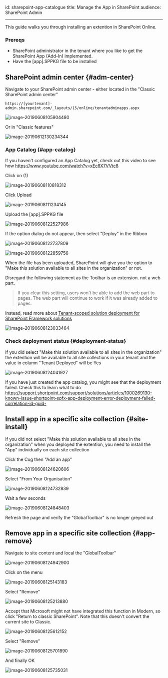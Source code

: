
id: sharepoint-app-catalogue
title: Manage the App in SharePoint
audience: SharePoint Admin

---

This guide walks you through installing an extention in SharePoint Online.

### Prereqs
- SharePoint administrator in the tenant where you like to get the SharePoint App (Add-In) implemented. 
- Have the [app].SPPKG file to be installed

## SharePoint admin center {#adm-center}

Navigate to your SharePoint admin center - either  located in the "Classic SharePoint admin center" 

```text
https://[yourtenant]-admin.sharepoint.com/_layouts/15/online/tenantadminapps.aspx
```

![image-20190608105904480](assets/image-20190608105904480.png)

Or in "Classic features"

![image-20190612130234344](assets/image-20190612130234344.png)

### App Catalog {#app-catalog}

If you haven't configured an App Catalog yet, check out this video to see how https://www.youtube.com/watch?v=xEc8X7VVtc8

Click on (1)

![image-20190608110818312](assets/image-20190608110818312.png)

Click Upload

![image-20190608111234145](assets/image-20190608111234145.png)

Upload the  [app].SPPKG file

![image-20190608122527986](assets/image-20190608122527986.png)

If the option dialog do not appear, then select "Deploy" in the Ribbon

![image-20190608122737809](assets/image-20190608122737809.png)

![image-20190608122859756](assets/image-20190608122859756.png)

When the file has been uploaded, SharePoint will give you the option to "Make this solution available to all sites in the organization" or not. 

Disregard the following statement as the Toolbar is an extension. not a web part. 

> If you clear this setting, users won't be able to add the web part to pages. The web part will continue to work if it was already added to pages.

Instead, read more about   [Tenant-scoped solution deployment for SharePoint Framework solutions](https://docs.microsoft.com/en-us/sharepoint/dev/spfx/tenant-scoped-deployment)

![image-20190608123033464](assets/image-20190608123033464.png)

### Check deployment status {#deployment-status}

If you did select "Make this solution available to all sites in the organization" the extention will be available to all site collections in your tenant and the value in column "Tenant Deployed" will be Yes

![image-20190608124041927](assets/image-20190608124041927.png)

If you have just created the app catalog, you might see that the deployment failed. Check this to learn what to do https://support.shortpoint.com/support/solutions/articles/1000269130-known-issue-shortpoint-spfx-app-deployment-error-deployment-failed-correlation-id-guid-

## Install app in a specific site collection {#site-install}

If you did not select "Make this solution available to all sites in the organization" when you deployed the extention, you need to install the "App" individually on each site collection

Click the Cog then "Add an app" 

![image-20190608124620606](assets/image-20190608124620606.png)

Select "From Your Organisation"

![image-20190608124732839](assets/image-20190608124732839.png)

Wait a few seconds

![image-20190608124848403](assets/image-20190608124848403.png)

Refresh the page and verify the "GlobalToolbar" is no longer greyed out

## Remove app in a specific site collection {#app-remove}
Navigate to site content and local the "GlobalToolbar"

![image-20190608124942900](assets/image-20190608124942900.png)

Click on the menu 

![image-20190608125143183](assets/image-20190608125143183.png)

Select "Remove"

![image-20190608125213880](assets/image-20190608125213880.png)

Accept that Microsoft might not have integrated this function in Modern, so click "Return to classic SharePoint". Note that this doesn't convert the current site to Classic.

![image-20190608125612152](assets/image-20190608125612152.png)

Select "Remove"

![image-20190608125701890](assets/image-20190608125701890.png)

And finally OK

![image-20190608125735031](assets/image-20190608125735031.png)